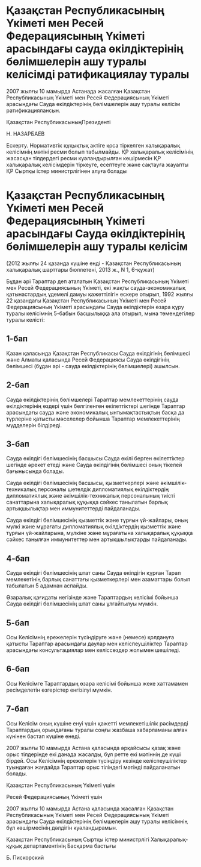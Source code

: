 # Қазақстан Республикасының Үкіметі мен Ресей Федерациясының Үкіметі арасындағы сауда өкілдіктерінің бөлімшелерін ашу туралы келісімді ратификациялау туралы

2007 жылғы 10 мамырда Астанада жасалған Қазақстан Республикасының Үкіметі мен Ресей Федерациясының Үкіметі арасындағы Сауда өкілдіктерінің бөлімшелерін ашу туралы келісім ратификациялансын.

Қазақстан РеспубликасыныңПрезиденті

Н. НАЗАРБАЕВ

Ескерту. Нормативтік құқықтық актіге қоса тіркелген халықаралық келісімнің мәтіні ресми болып табылмайды. ҚР халықаралық келісімінің жасасқан тілдердегі ресми куәландырылған көшірмесін ҚР халықаралық келісімдерін тіркеуге, есептеуге және сақтауға жауапты ҚР Сыртқы істер министрлігінен алуға болады

# Қазақстан Республикасының Үкіметі мен Ресей Федерациясының Үкіметі арасындағы Сауда өкілдіктерінің бөлімшелерін ашу туралы келісім

(2012 жылғы 24 қазанда күшіне енді - Қазақстан Республикасының халықаралық шарттары бюллетені, 2013 ж., N 1, 6-құжат)

Бұдан әрі Тараптар деп аталатын Қазақстан Республикасының Үкіметі мен Ресей Федерациясының Үкіметі, екі жақты сауда-экономикалық қатынастардың үдемелі дамуы қажеттілігін ескере отырып, 1992 жылғы 22 қазандағы Қазақстан Республикасының Үкіметі мен Ресей Федерациясының Үкіметі арасындағы Сауда өкілдіктерін өзара құру туралы келісімнің 5-бабын басшылыққа ала отырып, мына төмендегілер туралы келісті:

## 1-бап

Қазан қаласында Қазақстан Республикасы Сауда өкілдігінің бөлімшесі және Алматы қаласында Ресей Федерациясы Сауда өкілдігінің бөлімшесі (бұдан әрі - сауда өкілдіктерінің бөлімшелері) ашылсын.

## 2-бап

Сауда өкілдіктерінің бөлімшелері Тараптар мемлекеттерінің сауда өкілдіктерінің өздері үшін белгіленген өкілеттіктері шегінде Тараптар арасындағы сауда және экономикалық ынтымақтастықтың басқа да түрлеріне қатысты мәселелер бойынша Тараптар мемлекеттерінің мүдделерін білдіреді.

## 3-бап

Сауда өкілдігі бөлімшесінің басшысы Сауда өкілі берген өкілеттіктер шегінде әрекет етеді және Сауда өкілдігінің бөлімшесі оның тікелей бағынысында болады.

Сауда өкілдігі бөлімшесінің басшысы, қызметкерлері және әкімшілік-техникалық персоналы шетелдік дипломатиялық өкілдіктердің дипломатиялық және әкімшілік-техникалық персоналының тиісті санаттарына халықаралық құқыққа сәйкес танылатын барлық артықшылықтар мен иммунитеттерді пайдаланады.

Сауда өкілдігі бөлімшесінің қызметтік және тұрғын үй-жайлары, оның мүлкі және мұрағаты дипломатиялық өкілдіктердің қызметтік және тұрғын үй-жайларына, мүлкіне және мұрағатына халықаралық құқыққа сәйкес танылған иммунитеттер мен артықшылықтарды пайдаланады.

## 4-бап

Сауда өкілдігі бөлімшесінің штат саны Сауда өкілдігін құрған Тарап мемлекетінің барлық санаттағы қызметкерлері мен азаматтары болып табылатын 5 адамнан аспайды.

Өзаралық қағидаты негізінде және Тараптардың келісімі бойынша Сауда өкілдігі бөлімшесінің штат саны ұлғайтылуы мүмкін.

## 5-бап

Осы Келісімнің ережелерін түсіндіруге және (немесе) қолдануға қатысты Тараптар арасындағы даулар мен келіспеушіліктер Тараптар арасындағы консультациялар мен келіссөздер жолымен шешіледі.

## 6-бап

Осы Келісімге Тараптардың өзара келісімі бойынша жеке хаттамамен ресімделетін өзгерістер енгізілуі мүмкін.

## 7-бап

Осы Келісім оның күшіне енуі үшін қажетті мемлекетішілік рәсімдерді Тараптардың орындағаны туралы соңғы жазбаша хабарламаны алған күнінен бастап күшіне енеді.

2007 жылғы 10 мамырда Астана қаласында әрқайсысы қазақ және орыс тілдерінде екі данада жасалды, бұл ретте екі мәтіннің де күші бірдей. Осы Келісімнің ережелерін түсіндіру кезінде келіспеушіліктер туындаған жағдайда Тараптар орыс тіліндегі мәтінді пайдаланатын болады.

Қазақстан Республикасының Үкіметі үшін

Ресей Федерациясының Үкіметі үшін

2007 жылғы 10 мамырда Астана қаласында жасалған Қазақстан Республикасының Үкіметі мен Ресей Федерациясының Үкіметі арасындағы Сауда өкілдіктерінің бөлімшелерін ашу туралы келісімнің бұл көшірмесінің дәлдігін куәландырамын.

Қазақстан Республикасының Сыртқы істер министрлігі Халықаралық-құқық департаментінің Басқарма бастығы

Б. Пискорский

